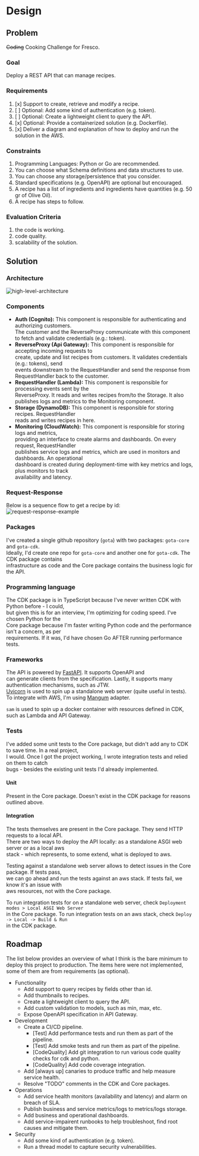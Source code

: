 # Design

## Problem

~~Coding~~ Cooking Challenge for Fresco.

### Goal

Deploy a REST API that can manage recipes.

### Requirements

1.  [x] Support to create, retrieve and modify a recipe.
1.  [ ] Optional: Add some kind of authentication (e.g. token).
1.  [ ] Optional: Create a lightweight client to query the API.
1.  [x] Optional: Provide a containerized solution (e.g. Dockerfile).
1.  [x] Deliver a diagram and explanation of how to deploy and run the solution in the AWS.

### Constraints

1. Programming Languages: Python or Go are recommended.
1. You can choose what Schema definitions and data structures to use.
1. You can choose any storage/persistence that you consider.
1. Standard specifications (e.g. OpenAPI) are optional but encouraged.
1. A recipe has a list of ingredients and ingredients have quantities (e.g. 50 gr of Olive Oil).
1. A recipe has steps to follow.

### Evaluation Criteria

1. the code is working.
1. code quality.
1. scalability of the solution.

## Solution

### Architecture

![high-level-architecture](doc/diagrams/system-architecture/high-level_architecture.png)

### Components

-   **Auth (Cognito):** This component is responsible for authenticating and authorizing customers.  
    The customer and the ReverseProxy communicate with this component to fetch and validate credentials (e.g.: token).
-   **ReverseProxy (Api Gateway):** This component is responsible for accepting incoming requests to  
    create, update and list recipes from customers. It validates credentials (e.g.: tokens), send  
    events downstream to the RequestHandler and send the response from RequestHandler back to the customer.
-   **RequestHandler (Lambda):** This component is responsible for processing events sent by the  
    ReverseProxy. It reads and writes recipes from/to the Storage. It also publishes logs and
    metrics to the Monitoring component.
-   **Storage (DynamoDB):** This component is responsible for storing recipes. RequestHandler  
    reads and writes recipes in here.
-   **Monitoring (CloudWatch):** This component is responsible for storing logs and metrics,  
    providing an interface to create alarms and dashboards. On every request, RequestHandler  
    publishes service logs and metrics, which are used in monitors and dashboards. An operational  
    dashboard is created during deployment-time with key metrics and logs, plus monitors to track  
    availability and latency.

### Request-Response

Below is a sequence flow to get a recipe by id:  
![request-response-example](doc/diagrams/sequence-flow/request-response.png)

### Packages

I've created a single github repository (`gota`) with two packages: `gota-core` and `gota-cdk`.  
Ideally, I'd create one repo for `gota-core` and another one for `gota-cdk`. The CDK package contains  
infrastructure as code and the Core package contains the business logic for the API.

### Programming language

The CDK package is in TypeScript because I've never written CDK with Python before - I could,  
but given this is for an interview, I'm optimizing for coding speed. I've chosen Python for the  
Core package because I'm faster writing Python code and the performance isn't a concern, as per  
requirements. If it was, I'd have chosen Go AFTER running performance tests.

### Frameworks

The API is powered by [FastAPI](https://github.com/tiangolo/fastapi). It supports OpenAPI and  
can generate clients from the specification. Lastly, it supports many authentication mechanisms, such as JTW.  
[Uvicorn](https://www.uvicorn.org/) is used to spin up a standalone web server (quite useful in tests).  
To integrate with AWS, I'm using [Mangum](https://mangum.io/asgi-frameworks/) adapter.

`sam` is used to spin up a docker container with resources defined in CDK, such as Lambda and API Gateway.

### Tests

I've added some unit tests to the Core package, but didn't add any to CDK to save time. In a real project,  
I would. Once I got the project working, I wrote integration tests and relied on them to catch  
bugs - besides the existing unit tests I'd already implemented.

#### Unit

Present in the Core package. Doesn't exist in the CDK package for reasons outlined above.

#### Integration

The tests themselves are present in the Core package. They send HTTP requests to a local API.  
There are two ways to deploy the API locally: as a standalone ASGI web server or as a local aws  
stack - which represents, to some extend, what is deployed to aws.

Testing against a standalone web server allows to detect issues in the Core package. If tests pass,  
we can go ahead and run the tests against an aws stack. If tests fail, we know it's an issue with  
aws resources, not with the Core package.

To run integration tests for on a standalone web server, check `Deployment modes > Local ASGI Web Server`  
in the Core package. To run integration tests on an aws stack, check `Deploy -> Local -> Build & Run`  
in the CDK package.

## Roadmap

The list below provides an overview of what I think is the bare minimum to deploy this project
to production. The items here were not implemented, some of them are from requirements (as optional).

-   Functionality
    -   Add support to query recipes by fields other than id.
    -   Add thumbnails to recipes.
    -   Create a lightweight client to query the API.
    -   Add custom validation to models, such as min, max, etc.
    -   Expose OpenAPI specification in API Gateway.
-   Development
    -   Create a CI/CD pipeline.
        -   [Test] Add performance tests and run them as part of the pipeline.
        -   [Test] Add smoke tests and run them as part of the pipeline.
        -   [CodeQuality] Add git integration to run various code quality checks for cdk and python.
        -   [CodeQuality] Add code coverage integration.
    -   Add [always up] canaries to produce traffic and help measure service health.
    -   Resolve "TODO" comments in the CDK and Core packages.
-   Operations
    -   Add service health monitors (availability and latency) and alarm on breach of SLA.
    -   Publish business and service metrics/logs to metrics/logs storage.
    -   Add business and operational dashboards.
    -   Add service-impairent runbooks to help troubleshoot, find root causes and mitigate them.
-   Security
    -   Add some kind of authentication (e.g. token).
    -   Run a thread model to capture security vulnerabilities.
